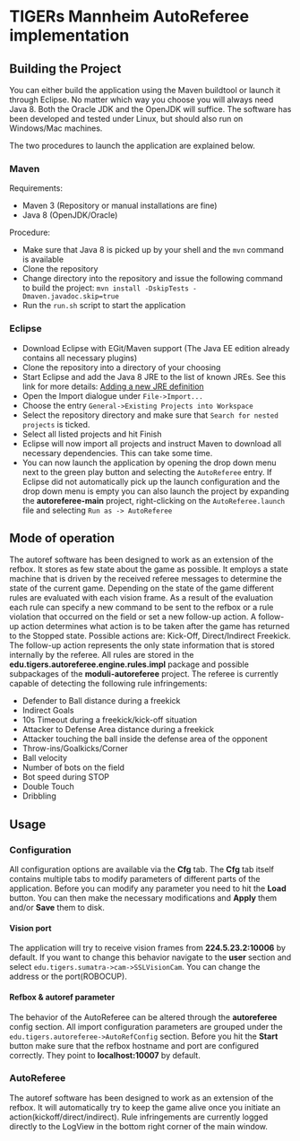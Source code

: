 # TIGERs Mannheim AutoReferee implementation

## Building the Project
You can either build the application using the Maven buildtool or launch it through Eclipse. No matter which way you choose you will always need Java 8. Both the Oracle JDK and the OpenJDK will suffice. The software has been developed and tested under Linux, but should also run on Windows/Mac machines.

The two procedures to launch the application are explained below.

### Maven

Requirements:
- Maven 3 (Repository or manual installations are fine)
- Java 8 (OpenJDK/Oracle)

Procedure:
- Make sure that Java 8 is picked up by your shell and the `mvn` command is available
- Clone the repository
- Change directory into the repository and issue the following command to build the project: `mvn install -DskipTests -Dmaven.javadoc.skip=true`
- Run the `run.sh` script to start the application

### Eclipse

- Download Eclipse with EGit/Maven support (The Java EE edition already contains all necessary plugins)
- Clone the repository into a directory of your choosing
- Start Eclipse and add the Java 8 JRE to the list of known JREs. See this link for more details: [Adding a new JRE definition](http://help.eclipse.org/mars/topic/org.eclipse.jdt.doc.user/tasks/task-add_new_jre.htm)
- Open the Import dialogue under `File->Import...`
- Choose the entry `General->Existing Projects into Workspace`
- Select the repository directory and make sure that `Search for nested projects` is ticked.
- Select all listed projects and hit Finish
- Eclipse will now import all projects and instruct Maven to download all necessary dependencies. This can take some time.
- You can now launch the application by opening the drop down menu next to the green play button and selecting the `AutoReferee` entry. If Eclipse did not automatically pick up the launch configuration and the drop down menu is empty you can also launch the project by expanding the **autoreferee-main** project, right-clicking on the `AutoReferee.launch` file and selecting `Run as -> AutoReferee`

## Mode of operation
The autoref software has been designed to work as an extension of the refbox. It stores as few state about the game as possible. It employs a state machine that is driven by the received referee messages to determine the state of the current game. Depending on the state of the game different rules are evaluated with each vision frame. As a result of the evaluation each rule can specify a new command to be sent to the refbox or a rule violation that occurred on the field or set a new follow-up action. A follow-up action determines what action is to be taken after the game has returned to the Stopped state. Possible actions are: Kick-Off, Direct/Indirect Freekick. The follow-up action represents the only state information that is stored internally by the referee.
All rules are stored in the **edu.tigers.autoreferee.engine.rules.impl** package and possible subpackages of the **moduli-autoreferee** project. The referee is currently capable of detecting the following rule infringements:

- Defender to Ball distance during a freekick
- Indirect Goals
- 10s Timeout during a freekick/kick-off situation
- Attacker to Defense Area distance during a freekick
- Attacker touching the ball inside the defense area of the opponent
- Throw-ins/Goalkicks/Corner
- Ball velocity
- Number of bots on the field
- Bot speed during STOP
- Double Touch
- Dribbling

## Usage

### Configuration
All configuration options are available via the **Cfg** tab. The **Cfg** tab itself contains multiple tabs to modify parameters of different parts of the application. Before you can modify any parameter you need to hit the **Load** button. You can then make the necessary modifications and **Apply** them and/or **Save** them to disk.

#### Vision port
The application will try to receive vision frames from **224.5.23.2:10006** by default. If you want to change this behavior navigate to the **user** section and select `edu.tigers.sumatra->cam->SSLVisionCam`. You can change the address or the port(ROBOCUP).

#### Refbox & autoref parameter
The behavior of the AutoReferee can be altered through the **autoreferee** config section. All import configuration parameters are grouped under the `edu.tigers.autoreferee->AutoRefConfig` section. Before you hit the **Start** button make sure that the refbox hostname and port are configured correctly. They point to **localhost:10007** by default.

### AutoReferee
The autoref software has been designed to work as an extension of the refbox. It will automatically try to keep the game alive once you initiate an action(kickoff/direct/indirect). Rule infringements are currently logged directly to the LogView in the bottom right corner of the main window.
